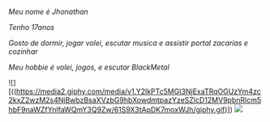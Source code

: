 _Meu nome é Jhonathan_ 

_Tenho 17anos_

_Gosto de dormir, jogar volei, escutar musica e assistir portal zacarias e cozinhar_

_Meu hobbie é volei, jogos, e escutar BlackMetal_

![][((https://media2.giphy.com/media/v1.Y2lkPTc5MGI3NjExaTRqOGUzYm4zc2kxZ2wzM2s4NjBwbzBsaXVzbG9hbXowdmtpazYzeSZlcD12MV9pbnRlcm5hbF9naWZfYnlfaWQmY3Q9Zw/61S9X3tApDK7moxWJh/giphy.gif)])
![](https://media2.giphy.com/media/v1.Y2lkPTc5MGI3NjExaTRqOGUzYm4zc2kxZ2wzM2s4NjBwbzBsaXVzbG9hbXowdmtpazYzeSZlcD12MV9pbnRlcm5hbF9naWZfYnlfaWQmY3Q9Zw/61S9X3tApDK7moxWJh/giphy.gif)
